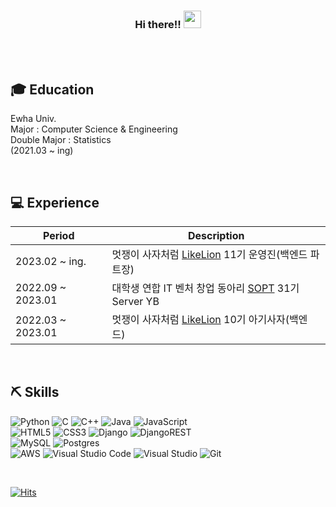 <h3 align="center">
  <b>Hi there!!</b>
  <img src="https://media.giphy.com/media/hvRJCLFzcasrR4ia7z/giphy.gif" width="28">
</h3>
<br>

<br>

## 🎓 Education

Ewha Univ. <br>
Major : Computer Science & Engineering<br>
Double Major : Statistics<br>
(2021.03 ~ ing)

<br>

## 💻 Experience

| Period                  | Description                                                                   |
| ----------------------- | ----------------------------------------------------------------------------- |
| 2023.02 ~ ing.          | 멋쟁이 사자처럼 [LikeLion](https://www.likelion.net/) 11기 운영진(백엔드 파트장)      |
| 2022.09 ~ 2023.01           | 대학생 연합 IT 벤처 창업 동아리 [SOPT](https://sopt.org/) 31기 Server YB       |
| 2022.03 ~ 2023.01       | 멋쟁이 사자처럼 [LikeLion](https://www.likelion.net/) 10기 아기사자(백엔드)|

<br>

## ⛏️ Skills

![Python](https://img.shields.io/badge/python-3670A0?style=flat-square&logo=python&logoColor=ffdd54)
![C](https://img.shields.io/badge/c-%2300599C.svg?style=flat-square&logo=c&logoColor=white)
![C++](https://img.shields.io/badge/c++-%2300599C.svg?style=flat-square&logo=c%2B%2B&logoColor=white)
![Java](https://img.shields.io/badge/java-%23ED8B00.svg?style=flat-square&logo=java&logoColor=white)
![JavaScript](https://img.shields.io/badge/javascript-%23323330.svg?style=flat-square&logo=javascript&logoColor=%23F7DF1E)
<br>
![HTML5](https://img.shields.io/badge/html5-%23E34F26.svg?style=flat-square&logo=html5&logoColor=white)
![CSS3](https://img.shields.io/badge/css3-%231572B6.svg?style=flat-square&logo=css3&logoColor=white)
![Django](https://img.shields.io/badge/django-%23092E20.svg?style=flat-square&logo=django&logoColor=white)
![DjangoREST](https://img.shields.io/badge/DJANGO-REST-ff1709?style=flat-square&logo=django&logoColor=white&color=ff1709&labelColor=gray)
<br>
![MySQL](https://img.shields.io/badge/mysql-%2300f.svg?style=flat-square&logo=mysql&logoColor=white)
![Postgres](https://img.shields.io/badge/postgres-%23316192.svg?style=flat-square&logo=postgresql&logoColor=white)
<br>
![AWS](https://img.shields.io/badge/-AWS-232F3E?style=flat-square&logo=amazon-aws&logoColor=fff)
![Visual Studio Code](https://img.shields.io/badge/-Visual%20Studio%20Code-007ACC?style=flat-square&logo=Visual-Studio-Code&logoColor=fff)
![Visual Studio](https://img.shields.io/badge/-Visual%20Studio-5C2D91?style=flat-square&logo=Visual-Studio&logoColor=fff)
![Git](https://img.shields.io/badge/-Git-F05032?style=flat-square&logo=Git&logoColor=fff)

<br>

[![Hits](https://hits.seeyoufarm.com/api/count/incr/badge.svg?url=https%3A%2F%2Fgithub.com%2F%2Fhit-counter&count_bg=%2379C83D&title_bg=%23555555&icon=&icon_color=%23E7E7E7&title=hits&edge_flat=false)](https://hits.seeyoufarm.com)
